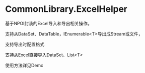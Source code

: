 # CommonLibrary.ExcelHelper
基于NPOI封装的Excel导入和导出相关操作。 

支持从DataSet、DataTable，IEnumerable&lt;T&gt;导出成Stream或文件， 

支持导出时配置格式 

支持从Excel直接导入DataSet、List&lt;T&gt;

使用方法详见Demo